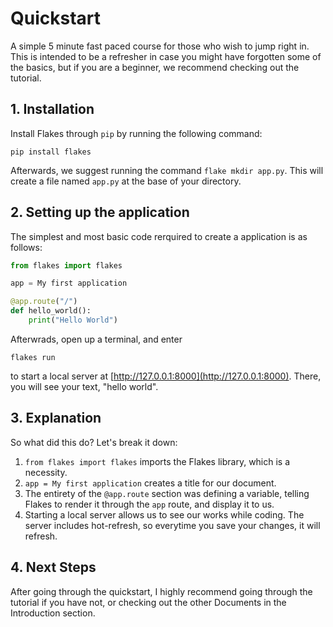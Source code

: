 # Quickstart

A simple 5 minute fast paced course for those who wish to jump right in. This is intended to be a refresher in case you might have forgotten some of the basics, but if you are a beginner, we recommend checking out the tutorial.

## 1. Installation

Install Flakes through `pip` by running the following command:

``` console
pip install flakes
```

Afterwards, we suggest running the command `flake mkdir app.py`. This will create a file named `app.py` at the base of your directory.

## 2. Setting up the application

The simplest and most basic code rerquired to create a application is as follows:

``` python
from flakes import flakes

app = My first application

@app.route("/")
def hello_world():
    print("Hello World")
```

Afterwrads, open up a terminal, and enter
``` console
flakes run
```
to start a local server at [http://127.0.0.1:8000](http://127.0.0.1:8000). There, you will see your text, "hello world".

## 3. Explanation

So what did this do? Let's break it down:

1. `from flakes import flakes` imports the Flakes library, which is a necessity.
2. `app = My first application` creates a title for our document.
3. The entirety of the `@app.route` section was defining a variable, telling Flakes to render it through the `app` route, and display it to us.
4. Starting a local server allows us to see our works while coding. The server includes hot-refresh, so everytime you save your changes, it will refresh.

## 4. Next Steps

After going through the quickstart, I highly recommend going through the tutorial if you have not, or checking out the other Documents in the Introduction section.